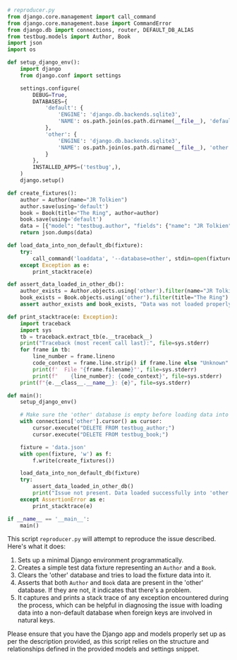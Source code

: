 ```python
# reproducer.py
from django.core.management import call_command
from django.core.management.base import CommandError
from django.db import connections, router, DEFAULT_DB_ALIAS
from testbug.models import Author, Book
import json
import os

def setup_django_env():
    import django
    from django.conf import settings

    settings.configure(
        DEBUG=True,
        DATABASES={
            'default': {
                'ENGINE': 'django.db.backends.sqlite3',
                'NAME': os.path.join(os.path.dirname(__file__), 'default.db'),
            },
            'other': {
                'ENGINE': 'django.db.backends.sqlite3',
                'NAME': os.path.join(os.path.dirname(__file__), 'other.db'),
            }
        },
        INSTALLED_APPS=('testbug',),
    )
    django.setup()

def create_fixtures():
    author = Author(name="JR Tolkien")
    author.save(using='default')
    book = Book(title="The Ring", author=author)
    book.save(using='default')
    data = [{"model": "testbug.author", "fields": {"name": "JR Tolkien"}}, {"model": "testbug.book", "fields": {"title": "The Ring", "author": ["JR Tolkien"]}}]
    return json.dumps(data)

def load_data_into_non_default_db(fixture):
    try:
        call_command('loaddata', '--database=other', stdin=open(fixture, 'rt'))
    except Exception as e:
        print_stacktrace(e)

def assert_data_loaded_in_other_db():
    author_exists = Author.objects.using('other').filter(name="JR Tolkien").exists()
    book_exists = Book.objects.using('other').filter(title="The Ring").exists()
    assert author_exists and book_exists, "Data was not loaded properly into the 'other' database."

def print_stacktrace(e: Exception):
    import traceback
    import sys
    tb = traceback.extract_tb(e.__traceback__)
    print("Traceback (most recent call last):", file=sys.stderr)
    for frame in tb:
        line_number = frame.lineno
        code_context = frame.line.strip() if frame.line else "Unknown"
        print(f'  File "{frame.filename}"', file=sys.stderr)
        print(f"    {line_number}: {code_context}", file=sys.stderr)
    print(f"{e.__class__.__name__}: {e}", file=sys.stderr)

def main():
    setup_django_env()

    # Make sure the 'other' database is empty before loading data into it
    with connections['other'].cursor() as cursor:
        cursor.execute("DELETE FROM testbug_author;")
        cursor.execute("DELETE FROM testbug_book;")

    fixture = 'data.json'
    with open(fixture, 'w') as f:
        f.write(create_fixtures())

    load_data_into_non_default_db(fixture)
    try:
        assert_data_loaded_in_other_db()
        print("Issue not present. Data loaded successfully into 'other' database.")
    except AssertionError as e:
        print_stacktrace(e)

if __name__ == '__main__':
    main()
```

This script `reproducer.py` will attempt to reproduce the issue described. Here's what it does:

1. Sets up a minimal Django environment programmatically.
2. Creates a simple test data fixture representing an `Author` and a `Book`.
3. Clears the 'other' database and tries to load the fixture data into it.
4. Asserts that both `Author` and `Book` data are present in the 'other' database. If they are not, it indicates that there's a problem.
5. It captures and prints a stack trace of any exception encountered during the process, which can be helpful in diagnosing the issue with loading data into a non-default database when foreign keys are involved in natural keys.


Please ensure that you have the Django app and models properly set up as per the description provided, as this script relies on the structure and relationships defined in the provided models and settings snippet.